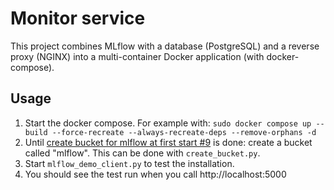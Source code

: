 # Monitor service
This project combines MLflow with a database (PostgreSQL) and a reverse proxy (NGINX) into a multi-container Docker application (with docker-compose).

## Usage
1. Start the docker compose. For example with: `sudo docker compose up --build --force-recreate --always-recreate-deps --remove-orphans -d`
2. Until [create bucket for mlflow at first start #9](https://github.com/PhilipMay/mlflow4docker/issues/9) is done: create a bucket called "mlflow". This can be done with `create_bucket.py`.
3. Start `mlflow_demo_client.py` to test the installation.
4. You should see the test run when you call http://localhost:5000
